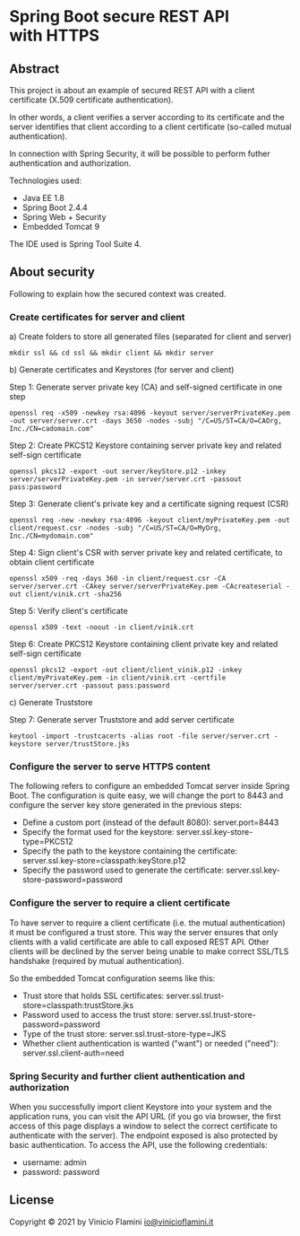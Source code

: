 # Spring Boot secure REST API with HTTPS

## Abstract

This project is about an example of secured REST API with a client certificate (X.509 certificate authentication).

In other words, a client verifies a server according to its certificate and the server identifies that client according to a client certificate (so-called mutual authentication).

In connection with Spring Security, it will be possible to perform futher authentication and authorization.

Technologies used:

* Java EE 1.8
* Spring Boot 2.4.4
* Spring Web + Security 
* Embedded Tomcat 9

The IDE used is Spring Tool Suite 4.

## About security

Following to explain how the secured context was created.

### Create certificates for server and client

a) Create folders to store all generated files (separated for client and server)

	mkdir ssl && cd ssl && mkdir client && mkdir server

b) Generate certificates and Keystores (for server and client)

Step 1: Generate server private key (CA) and self-signed certificate in one step

	openssl req -x509 -newkey rsa:4096 -keyout server/serverPrivateKey.pem -out server/server.crt -days 3650 -nodes -subj "/C=US/ST=CA/O=CAOrg, Inc./CN=cadomain.com"

Step 2: Create PKCS12 Keystore containing server private key and related self-sign certificate

	openssl pkcs12 -export -out server/keyStore.p12 -inkey server/serverPrivateKey.pem -in server/server.crt -passout pass:password

Step 3: Generate client's private key and a certificate signing request (CSR)

	openssl req -new -newkey rsa:4096 -keyout client/myPrivateKey.pem -out client/request.csr -nodes -subj "/C=US/ST=CA/O=MyOrg, Inc./CN=mydomain.com"

Step 4: Sign client's CSR with server private key and related certificate, to obtain client certificate

	openssl x509 -req -days 360 -in client/request.csr -CA server/server.crt -CAkey server/serverPrivateKey.pem -CAcreateserial -out client/vinik.crt -sha256

Step 5: Verify client's certificate

	openssl x509 -text -noout -in client/vinik.crt

Step 6: Create PKCS12 Keystore containing client private key and related self-sign certificate 

	openssl pkcs12 -export -out client/client_vinik.p12 -inkey client/myPrivateKey.pem -in client/vinik.crt -certfile server/server.crt -passout pass:password

c) Generate Truststore

Step 7: Generate server Truststore and add server certificate 

	keytool -import -trustcacerts -alias root -file server/server.crt -keystore server/trustStore.jks


### Configure the server to serve HTTPS content

The following refers to configure an embedded Tomcat server inside Spring Boot. The configuration is quite easy, we will change the port to 8443 and configure the server key store generated in the previous steps:

* Define a custom port (instead of the default 8080): server.port=8443
* Specify the format used for the keystore: server.ssl.key-store-type=PKCS12
* Specify the path to the keystore containing the certificate: server.ssl.key-store=classpath:keyStore.p12
* Specify the password used to generate the certificate: server.ssl.key-store-password=password

### Configure the server to require a client certificate

To have server to require a client certificate (i.e. the mutual authentication) it must be configured a trust store. This way the server ensures that only clients with a valid certificate are able to call exposed REST API. Other clients will be declined by the server being unable to make correct SSL/TLS handshake (required by mutual authentication).

So the embedded Tomcat configuration seems like this:

* Trust store that holds SSL certificates: server.ssl.trust-store=classpath:trustStore.jks
* Password used to access the trust store: server.ssl.trust-store-password=password
* Type of the trust store: server.ssl.trust-store-type=JKS
* Whether client authentication is wanted ("want") or needed ("need"): server.ssl.client-auth=need

### Spring Security and further client authentication and authorization

When you successfully import client Keystore into your system and the application runs, you can visit the API URL (if you go via browser, the first access of this page displays a window to select the correct certificate to authenticate with the server). The endpoint exposed is also protected by basic authentication. To access the API, use the following credentials:

* username: admin
* password: password

## License
Copyright © 2021 by Vinicio Flamini <io@vinicioflamini.it>
